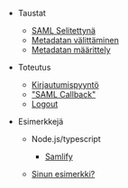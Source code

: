 
- Taustat

  - [SAML Selitettynä](saml.md)
  - [Metadatan välittäminen](metadata.md)
  - [Metadatan määrittely](metadata_maarittely.md)

- Toteutus

  - [Kirjautumispyyntö](kirjautuminen.md)
  - ["SAML Callback"](assertointi.md)
  - [Logout](logout.md)

- Esimerkkejä

  - Node.js/typescript

    - [Samlify](node/samlify.md)

  - [Sinun esimerkki?](call_for_contrib.md)